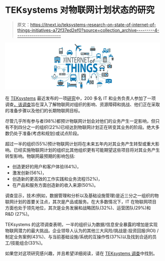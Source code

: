 # TEKsystems 对物联网计划状态的研究

> 原文：<https://itnext.io/teksystems-research-on-state-of-internet-of-things-initiatives-a72f37ed2ef0?source=collection_archive---------4----------------------->

![](img/73956b2d37e8029399027dc63289812d.png)

在 [TEKsystems](http://www.teksystems.com) 最近发布的一项[研究](http://www.zdnet.com/article/one-in-four-executives-say-internet-of-things-is-already-delivering-survey-finds/)中，200 多名 IT 和业务负责人参加了一项调查[，该调查](http://www.teksystems.com/resources/pressroom/2016/state-of-the-internet-of-things)旨在深入了解物联网对组织的影响、资源障碍和挑战、他们正在采取的准备步骤以及他们的长期物联网目标。

尽管几乎所有参与者(98%)都预计物联网计划会对他们的业务产生一定影响，但只有不到四分之一的组织(22%)已经达到物联网计划正在转变其业务的阶段。绝大多数仍处于准备(考虑和规划)或试点阶段。

超过一半的组织(55%)预计物联网计划将在未来五年内对其业务产生转型或重大影响。已经实施物联网计划的组织比其他组织更有可能期望这些项目将对其业务产生转型影响。物联网最预期的影响包括:

*   创造更好的用户和客户体验(64%)，
*   激发创新(56%)，
*   创造新的更高效的工作实践和业务流程(52%)，
*   在产品和服务方面创造新的收入来源(50%)。

调查显示，技术(例如，数据管理和分析以及基础设施管理)是近三分之一组织的物联网计划的首要关注点，其次是产品或服务。在大多数情况下，IT 在物联网项目方面也处于领先地位，其次是业务发展和战略团队(32%)、运营团队(29%)和 R&D (27%)。

TEKsystems 的这项调查表明，一半的组织认为数据/信息安全暴露的增加是实现物联网潜力的最大挑战。企业领导人认为的其他三大风险/挑战是:投资回报(ROI) /制定业务案例(43%)、与当前基础设施/系统的互操作性(37%)以及找到合适的员工/技能组合(33%)。

如果您对这项研究感兴趣，并且希望详细阅读，请在 [TEKsystems 调查](http://www.businesswire.com/news/home/20160126005297/en/State-Internet-Wide-Impact-Anticipated-Initiatives-Stall)中找到。